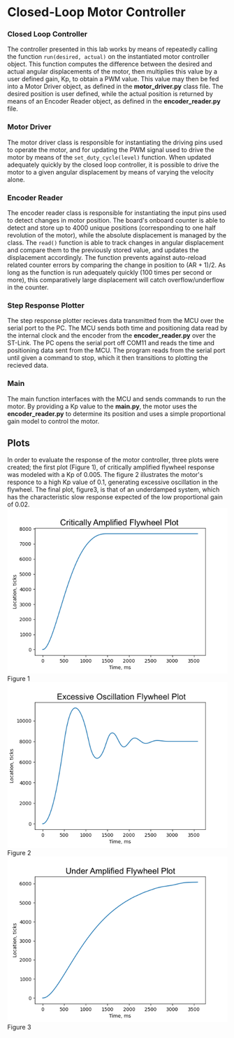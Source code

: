 # Closed-Loop Motor Controller

### Closed Loop Controller
The controller presented in this lab works by means of repeatedly calling
the function `run(desired, actual)` on the instantiated motor controller object.
This function computes the difference between the desired and actual angular
displacements of the motor, then multiplies this value by a user defined gain,
Kp, to obtain a PWM value. This value may then be fed into a Motor Driver object,
as defined in the **motor_driver.py** class file. The desired position is user
defined, while the actual position is returned by means of an Encoder Reader
object, as defined in the **encoder_reader.py** file.

### Motor Driver
The motor driver class is responsible for instantiating the driving pins used to
operate the motor, and for updating the PWM signal used to drive the motor by
means of the `set_duty_cycle(level)` function. When updated adequately quickly
by the closed loop controller, it is possible to drive the motor to a given
angular displacement by means of varying the velocity alone.

### Encoder Reader
The encoder reader class is responsible for instantiating the input pins used to
detect changes in motor position. The board's onboard counter is able to detect
and store up to 4000 unique positions (corresponding to one half revolution of
the motor), while the absolute displacement is managed by the class. The `read()`
function is able to track changes in angular displacement and compare them to
the previously stored value, and updates the displacement accordingly. The
function prevents against auto-reload related counter errors by comparing the
change in position to (AR + 1)/2. As long as the function is run adequately
quickly (100 times per second or more), this comparatively large displacement
will catch overflow/underflow in the counter.

### Step Response Plotter
The step response plotter recieves data transmitted from the MCU over the
serial port to the PC. The MCU sends both time and positioning data read by the
internal clock and the encoder from the **encoder_reader.py** over the ST-Link.
The PC opens the serial port off COM11 and reads the time and positioning data 
sent from the MCU. The program reads from the serial port until given a command 
to stop, which it then transitions to plotting the recieved data.

### Main
The main function interfaces with the MCU and sends commands to run the motor. 
By providing a Kp value to the **main.py**, the motor uses the 
**encoder_reader.py** to determine its position and uses a simple proportional
gain model to control the motor.

## Plots
In order to evaluate the response of the motor controller, three plots were 
created; the first plot (Figure 1), of critically amplified flywheel response was modeled 
with a Kp of 0.005. The figure 2 illustrates the motor's responce to a high Kp
value of 0.1, generating excessive oscillation in the flywheel. The final plot,
figure3, is that of an underdamped system, which has the characteristic slow response
expected of the low proportional gain of 0.02.  <br> 
![My Image](docs/CriticallyAmplified_Flywheel_Plot.png)  <br> 
Figure 1<br> 
![My Image](docs/ExcessiveOscillation_Flywheel_Plot.png)<br> 
Figure 2<br> 
![My Image](docs/UnderAmplified_Flywheel_Plot.png)<br> 
Figure 3<br> 